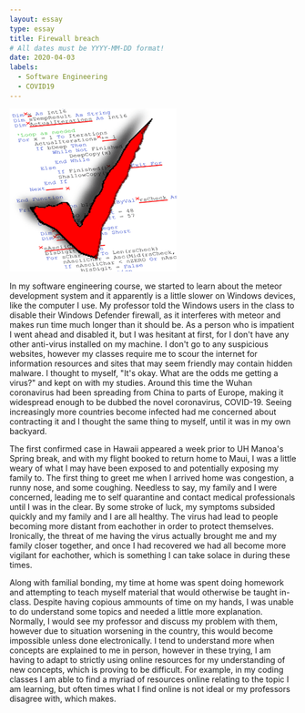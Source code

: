 ```yaml
---
layout: essay
type: essay
title: Firewall breach
# All dates must be YYYY-MM-DD format!
date: 2020-04-03
labels:
  - Software Engineering
  - COVID19
---
```


<img class="ui medium left floated image" src="../images/codeStyle.png">

In my software engineering course, we started to learn about the meteor development system and it apparently is a little slower on Windows devices, like the computer I use. My professor told the Windows users in the class to disable their Windows Defender firewall, as it interferes with meteor and makes run time much longer than it should be. As a person who is impatient I went ahead and disabled it, but I was hesitant at first, for I don't have any other anti-virus installed on my machine. I don't go to any suspicious websites, however my classes require me to scour the internet for information resources and sites that may seem friendly may contain hidden malware. I thought to myself, "It's okay. What are the odds me getting a virus?" and kept on with my studies. Around this time the Wuhan coronavirus had been spreading from China to parts of Europe, making it widespread enough to be dubbed the novel coronavirus, COVID-19. Seeing increasingly more countries become infected had me concerned about contracting it and I thought the same thing to myself, until it was in my own backyard.

The first confirmed case in Hawaii appeared a week prior to UH Manoa's Spring break, and with my flight booked to return home to Maui, I was a little weary of what I may have been exposed to and potentially exposing my family to. The first thing to greet me when I arrived home was congestion, a runny nose, and some coughing. Needless to say, my family and I were concerned, leading me to self quarantine and contact medical professionals until I was in the clear. By some stroke of luck, my symptoms subsided quickly and my family and I are all healthy. The virus had lead to people becoming more distant from eachother in order to protect themselves. Ironically, the threat of me having the virus actually brought me and my family closer together, and once I had recovered we had all become more vigilant for eachother, which is something I can take solace in during these times.  

Along with familial bonding, my time at home was spent doing homework and attempting to teach myself material that would otherwise be taught in-class. Despite having copious ammounts of time on my hands, I was unable to do understand some topics and needed a little more explanation. Normally, I would see my professor and discuss my problem with them, however due to situation worsening in the country, this would become impossible unless done electronically. I tend to understand more when concepts are explained to me in person, however in these trying, I am having to adapt to strictly using online resources for my understanding of new concepts, which is proving to be difficult. For example, in my coding classes I am able to find a myriad of resources online relating to the topic I am learning, but often times what I find online is not ideal or my professors disagree with, which makes.

